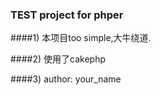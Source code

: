 ### TEST project for phper

####1) 本项目too simple,大牛绕道.

####2) 使用了cakephp

####3) author: your_name
